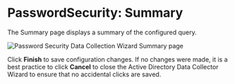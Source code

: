 # PasswordSecurity: Summary

The Summary page displays a summary of the configured query.

![Password Security Data Collection Wizard Summary page](/img/product_docs/accessanalyzer/admin/datacollector/adinventory/summary.webp)

Click **Finish** to save configuration changes. If no changes were made, it is a best practice to
click **Cancel** to close the Active Directory Data Collector Wizard to ensure that no accidental
clicks are saved.
